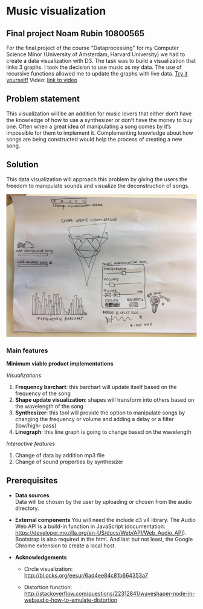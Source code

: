 # Music visualization 
## Final project Noam Rubin 10800565
For the final project of the course "Dataprocessing" for my Computer Science Minor (University of Amsterdam, Harvard University) we had to create a data visualization with D3. The task was to build a visualization that links 3 graphs. I took the decision to use music as my data. The use of recursive functions allowed me to update the graphs with live data.
[Try it yourself!](https://noamrubin22.github.io/finalproject/)
Video: [link to video](https://www.youtube.com/watch?v=dp6riqiaczA&feature=youtu.be)

## Problem statement
This visualization will be an addition for music lovers that either don’t have the knowledge of how to use a synthesizer or don’t have the money to buy one. Often when a great idea of manipulating a song comes by it’s impossible for them to implement it. Complementing knowledge about how songs are being constructed would help the process of creating a new song.

## Solution
This data visualization will approach this problem by giving the users the freedom to manipulate sounds and visualize the deconstruction of songs.

![](https://github.com/noamrubin22/finalproject/blob/master/doc/sketchy.jpg) 

### Main features
**Minimum viable product implementations**

 *Visualizations*
  1. **Frequency barchart**: this barchart will update itself based on the frequency of the song
  2. **Shape update visualization**: shapes will transform into others based on the wavelength of the song
  3. **Synthesizer**: this tool will provide the option to manipulate songs by changing the frequency or volume and adding a delay or a filter (low/high- pass)
  4. **Linegraph**: this line graph is going to change based on the wavelength

 *Interactive features*
  1. Change of data by addition mp3 file
  2. Change of sound properties by synthesizer
  
  
## Prerequisites
* **Data sources**  
  Data will be chosen by the user by uploading or chosen from the audio directory.
  
* **External components**
  You will need the include d3 v4 library. The Audio Web API is a build-in function in JavaScript (documentation: https://developer.mozilla.org/en-US/docs/Web/API/Web_Audio_API). Bootstrap is also required in the html. And last but not least, the Google Chrome extension to create a local host. 

* **Acknowledgements** 
  * Circle visualization: 
      http://bl.ocks.org/eesur/6ad4ee84c81b664353a7 

  * Distortion function:
      http://stackoverflow.com/questions/22312841/waveshaper-node-in-webaudio-how-to-emulate-distortion
   

